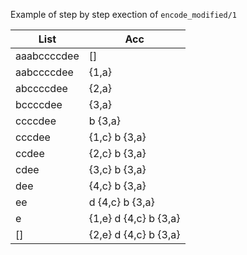 Example of step by step exection of `encode_modified/1`

|List|Acc|
|----|---|
|aaabccccdee|[]
|aabccccdee|{1,a}
|abccccdee|{2,a}
|bccccdee|{3,a}
|ccccdee|b {3,a} 
|cccdee|{1,c} b {3,a}
|ccdee|{2,c} b {3,a}
|cdee|{3,c} b {3,a}
|dee|{4,c} b {3,a}
|ee|d {4,c} b {3,a}
|e|{1,e} d {4,c} b {3,a}
|[]|{2,e} d {4,c} b {3,a}